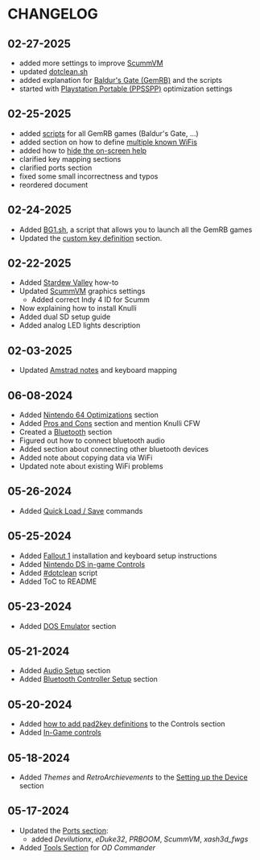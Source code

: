 # CHANGELOG

## 02-27-2025

- added more settings to improve [ScummVM](https://github.com/LennartHennigs/Knulli-and-RGXX-Notes#scummvm)
- updated [dotclean.sh](https://github.com/LennartHennigs/RG35XX-H-Notes#dotclean)
- added explanation for [Baldur's Gate (GemRB)](https://github.com/LennartHennigs/Knulli-and-RGXX-Notes#baldurs-gate-icewind-dale-planescape-torment---gemrb) and the scripts
- started with [Playstation Portable (PPSSPP)](https://github.com/LennartHennigs/Knulli-and-RGXX-Notes#playstation-portable-ppsspp) optimization settings

## 02-25-2025

- added [scripts](https://github.com/LennartHennigs/Knulli-and-RGXX-Notes/tree/main/ports) for all GemRB games (Baldur's Gate, ...)
- added section on how to define [multiple known WiFis](https://github.com/LennartHennigs/Knulli-and-RGXX-Notes#setup-multiple-wifis)
- added how to [hide the on-screen help](https://github.com/LennartHennigs/Knulli-and-RGXX-Notes#hide-ui-help)
- clarified key mapping sections
- clarified ports section
- fixed some small incorrectness and typos
- reordered document

## 02-24-2025

- Added [BG1.sh](https://github.com/LennartHennigs/Knulli-and-RGXX-Notes/blob/main/BG1.sh), a script that allows you to launch all the GemRB games
- Updated the [custom key definition](https://github.com/LennartHennigs/Knulli-and-RGXX-Notes#mapping-keys-to-pad-buttons-for-a-single-game) section.

## 02-22-2025

- Added [Stardew Valley](https://stardewvalleywiki.com/Saves) how-to
- Updated [ScummVM](https://github.com/LennartHennigs/Knulli-and-RGXX-Notes?tab=readme-ov-file#scummvm) graphics settings
  - Added correct Indy 4 ID for Scumm
- Now explaining how to install Knulli
- Added dual SD setup guide
- Added analog LED lights description

## 02-03-2025

- Updated [Amstrad notes](https://github.com/LennartHennigs/Knulli-and-RGXX-Notes?tab=readme-ov-file#amstrad) and keyboard mapping

## 06-08-2024

- Added [Nintendo 64 Optimizations](https://github.com/LennartHennigs/RG35XX-H-Notes#nintendo-64) section
- Added [Pros and Cons](https://github.com/LennartHennigs/RG35XX-H-Notes#pros-and-cons-of-batocera) section and mention Knulli CFW
- Created a [Bluetooth](https://github.com/LennartHennigs/RG35XX-H-Notes#bluetooth) section
- Figured out how to connect bluetooth audio
- Added section about connecting other bluetooth devices
- Added note about copying data via WiFi
- Updated note about existing WiFi problems

## 05-26-2024

- Added [Quick Load / Save](https://github.com/LennartHennigs/RG35XX-H-Notes#quick-load--save) commands

## 05-25-2024

- Added [Fallout 1](https://github.com/LennartHennigs/RG35XX-H-Notes#fallout1-ce---fallout-1) installation and keyboard setup instructions
- Added [Nintendo DS in-game Controls](https://github.com/LennartHennigs/RG35XX-H-Notes#in-game-nintendo-ds)
- Added [#dotclean](https://github.com/LennartHennigs/RG35XX-H-Notes#dotclean) script
- Added ToC to README

## 05-23-2024

- Added [DOS Emulator](https://github.com/LennartHennigs/RG35XX-H-Notes/tree/main?tab=readme-ov-file#dos) section

## 05-21-2024

- Added [Audio Setup](https://github.com/LennartHennigs/RG35XX-H-Notes/tree/main#audio-settings) section
- Added [Bluetooth Controller Setup](https://github.com/LennartHennigs/RG35XX-H-Notes/tree/main#pairing-a-bluetooth-controller) section

## 05-20-2024

- Added [how to add pad2key definitions](https://github.com/LennartHennigs/RG35XX-H-Notes/blob/main/README.md#mapping-keys-to-pad-buttons) to the Controls section
- Added [In-Game controls](https://github.com/LennartHennigs/RG35XX-H-Notes/blob/main/README.md#in-game-gb-gba-gb-color-nes-snes-sega-psx)

## 05-18-2024

- Added *Themes* and *RetroArchievements* to the [Setting up the Device](https://github.com/LennartHennigs/RG35XX-H-Notes/blob/main/README.md#setting-up-the-device) section

## 05-17-2024

- Updated the [Ports section](https://github.com/LennartHennigs/RG35XX-H-Notes/blob/main/README.md#configuring-ports):
  - added *Devilutionx*, *eDuke32*, *PRBOOM*, *ScummVM*, *xash3d_fwgs*
- Added [Tools Section](https://github.com/LennartHennigs/RG35XX-H-Notes/blob/main/README.md#od-commander) for *OD Commander*
